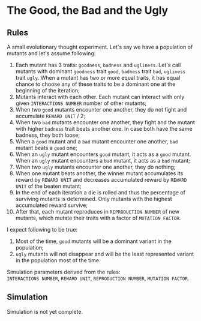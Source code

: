 # The Good, the Bad and the Ugly

## Rules
A small evolutionary thought experiment.
Let's say we have a population of mutants and let's assume following:
1. Each mutant has 3 traits: `goodness`, `badness` and `ugliness`. Let's call mutants with dominant `goodness` trait `good`, `badness` trait `bad`, `ugliness` trait `ugly`. When a mutant has two or more equal traits, it has equal chance to choose any of these traits to be a dominant one at the beginning of the iteration;
2. Mutants interact with each other. Each mutant can interact with only given `INTERACTIONS NUMBER` number of other mutants;
3. When two `good` mutants encounter one another, they do not fight and accumulate `REWARD UNIT` / 2;  
4. When two `bad` mutants encounter one another, they fight and the mutant with higher `badness` trait beats another one. In case both have the same badness, they both loose;
5. When a `good` mutant and a `bad` mutant encounter one another, `bad` mutant beats a `good` one;  
6. When an `ugly` mutant encounters `good` mutant, it acts as a `good` mutant. When an `ugly` mutant encounters a `bad` mutant, it acts as a `bad` mutant;
7. When two `ugly` mutants encounter one another, they do nothing;
8. When one mutant beats another, the winner mutant accumulates its reward by `REWARD UNIT` and decreases accumulated reward by `REWARD UNIT` of the beaten mutant;  
9. In the end of each iteration a die is rolled and thus the percentage of surviving mutants is determined. Only mutants with the highest accumulated reward survive;   
10. After that, each mutant reproduces in `REPRODUCTION NUMBER` of new mutants, which mutate their traits with a factor of `MUTATION FACTOR`.

I expect following to be true:  
1. Most of the time, `good` mutants will be a dominant variant in the  population;
2. `ugly` mutants will not disappear and will be the least represented variant in the population most of the time. 

Simulation parameters derived from the rules:  
`INTERACTIONS NUMBER`, `REWARD UNIT`, `REPRODUCTION NUMBER`, `MUTATION FACTOR`.

## Simulation

Simulation is not yet complete.